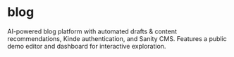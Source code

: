 # blog
AI-powered blog platform with automated drafts &amp; content recommendations, Kinde authentication, and Sanity CMS. Features a public demo editor and dashboard for interactive exploration.
